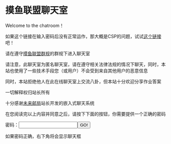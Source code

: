 # 摸鱼联盟聊天室

Welcome to the chatroom！

如果这个链接在输入密码后没有正常运作，那大概是CSP的问题，试试[这个链接](http://ouyanghongqian.top/chat)吧！

请在遵守[摸鱼联盟群规](https://ouyanghongqian.top/HostingOfOtherPages/moyulianmong/qungui)的群规下进入聊天室

请注意，此聊天室为匿名聊天室，请在遵守相关法律法规的情况下聊天，同时，本站也使用了一些技术手段您（或用户）不会受到来自其他用户的恶意信息


同时，本站拒绝他人在此在线聊天室上交流八卦，但本站十分欢迎分享作业答案

一切解释权归站长所有

十分感谢[未来邮局](http://topurl.cn)站长开发的嵌入式聊天系统

在您阅读完以上内容并同意之后，请按下下面的按钮，你需要提供一个正确的密码

<script>
    pwd='131477'   //此处的密码经过hash
    function checkpwd(){  
        var userpwd=document.getElementById('pwdinput').value;
        if(userpwd==pwd){
            alert('密码正确 Welcome to the chatroom! 愿风神护佑你');
            console.log('用户密码正确 注入中')
            document.getElementById('tag').innerHTML='旅行者，你的身上似乎有了风的气息呢（下次进入时，会自动识别身份并开启聊天，一直到站长更改进入密码）';
            var s=document.getElementById('tag2').value='<script src="//topurl.cn/chat.js" async="async"/>';
        }else{
            alert('密码不对，给老子爬！');
        }
    }
    function checkcookie(){
        var cookielist=document.cookie.split(';')
        var cookievalue = cookielist[0].split("=")[1];
        if (cookievalue==pwd){
            console.log('cookie正确 注入代码中...')
            console.log('usercookieis ')
            console.log(cookievalue)
            alert('Welcome to the chatroom!')
            document.body.append('<script src="//topurl.cn/chat.js" async="async"/>');
        }else{   //无用的水代码时间！ 哈哈哈
            if(cookielist[1]=='islogin=t'){
                console.log('用户cookie不正确，但以前登陆过，判定为改密码了')
                alert('hey 站长改密码了 gkd 找他要去');
            }else{
                console.log('用户为新用户')
            }
        }
    }
    console.log('用户访问页面，检查cookie中....')
    checkcookie()
</script>
密码：<input type="text" id="pwdinput"/><button onclick="checkpwd()">GO!</button>
<p id="tag">如果密码正确，右下角将会显示聊天框</p>
<p id="tag2"></p>

